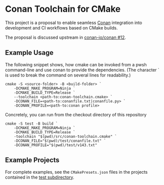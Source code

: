 # Conan Toolchain for CMake

This project is a proposal to enable seamless [Conan](https://conan.io/) integration into development and CI workflows based on CMake builds.

The proposal is discussed upstream in [conan-io/conan #12](https://github.com/conan-io/conan/issues/12341).

## Example Usage

The following snippet shows, how cmake can be invoked from a pwsh command-line and use conan to provide the dependencies.
(The character \` is used to break the command on several lines for readability.)

```pwsh
cmake -S <source-folder> -B <build-folder> `
    -DCMAKE_MAKE_PROGRAM=Ninja `
    -DCMAKE_BUILD_TYPE=Release `
    --toolchain <path-to:conan-toolchain.cmake> `
    -DCONAN_FILE=<path-to:conanfile.txt|conanfile.py> `
    -DCONAN_PROFILE=<path-to:conan profile>
```

Concretely, you can run from the checkout directory of this repository
```pwsh
cmake -S test -B build `
    -DCMAKE_MAKE_PROGRAM=Ninja `
    -DCMAKE_BUILD_TYPE=Release `
    -toolchain "$(pwd)/src/conan-toolchain.cmake" `
    -DCONAN_FILE="$(pwd)/test/conanfile.txt" `
    -DCONAN_PROFILE="$(pwd)/test/v143.txt"
```

## Example Projects

For complete examples, see the `CMakePresets.json` files in the projects contained in the [test subdirectory](./test/).

